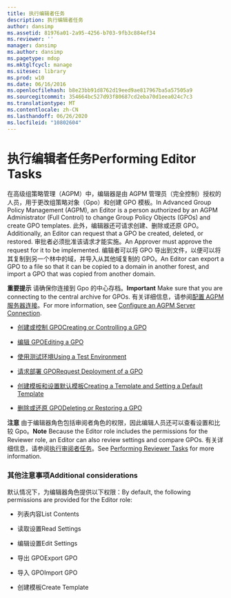 ```yaml
---
title: 执行编辑者任务
description: 执行编辑者任务
author: dansimp
ms.assetid: 81976a01-2a95-4256-b703-9fb3c884ef34
ms.reviewer: ''
manager: dansimp
ms.author: dansimp
ms.pagetype: mdop
ms.mktglfcycl: manage
ms.sitesec: library
ms.prod: w10
ms.date: 06/16/2016
ms.openlocfilehash: b8e23bb91d8762d19eed9ae817967ba5a57505a9
ms.sourcegitcommit: 354664bc527d93f80687cd2eba70d1eea024c7c3
ms.translationtype: MT
ms.contentlocale: zh-CN
ms.lasthandoff: 06/26/2020
ms.locfileid: "10802604"
---
```

# <span data-ttu-id="caf23-103">执行编辑者任务</span><span class="sxs-lookup"><span data-stu-id="caf23-103">Performing Editor Tasks</span></span>


<span data-ttu-id="caf23-104">在高级组策略管理（AGPM）中，编辑器是由 AGPM 管理员（完全控制）授权的人员，用于更改组策略对象（Gpo）和创建 GPO 模板。</span><span class="sxs-lookup"><span data-stu-id="caf23-104">In Advanced Group Policy Management (AGPM), an Editor is a person authorized by an AGPM Administrator (Full Control) to change Group Policy Objects (GPOs) and create GPO templates.</span></span> <span data-ttu-id="caf23-105">此外，编辑器还可请求创建、删除或还原 GPO。</span><span class="sxs-lookup"><span data-stu-id="caf23-105">Additionally, an Editor can request that a GPO be created, deleted, or restored.</span></span> <span data-ttu-id="caf23-106">审批者必须批准该请求才能实施。</span><span class="sxs-lookup"><span data-stu-id="caf23-106">An Approver must approve the request for it to be implemented.</span></span> <span data-ttu-id="caf23-107">编辑者可以将 GPO 导出到文件，以便可以将其复制到另一个林中的域，并导入从其他域复制的 GPO。</span><span class="sxs-lookup"><span data-stu-id="caf23-107">An Editor can export a GPO to a file so that it can be copied to a domain in another forest, and import a GPO that was copied from another domain.</span></span>

<span data-ttu-id="caf23-108">**重要提示** 请确保你连接到 Gpo 的中心存档。</span><span class="sxs-lookup"><span data-stu-id="caf23-108">**Important** Make sure that you are connecting to the central archive for GPOs.</span></span> <span data-ttu-id="caf23-109">有关详细信息，请参阅[配置 AGPM 服务器连接](configure-an-agpm-server-connection-agpm40.md)。</span><span class="sxs-lookup"><span data-stu-id="caf23-109">For more information, see [Configure an AGPM Server Connection](configure-an-agpm-server-connection-agpm40.md).</span></span>

 

-   [<span data-ttu-id="caf23-110">创建或控制 GPO</span><span class="sxs-lookup"><span data-stu-id="caf23-110">Creating or Controlling a GPO</span></span>](creating-or-controlling-a-gpo-agpm40-ed.md)

-   [<span data-ttu-id="caf23-111">编辑 GPO</span><span class="sxs-lookup"><span data-stu-id="caf23-111">Editing a GPO</span></span>](editing-a-gpo-agpm40.md)

-   [<span data-ttu-id="caf23-112">使用测试环境</span><span class="sxs-lookup"><span data-stu-id="caf23-112">Using a Test Environment</span></span>](using-a-test-environment.md)

-   [<span data-ttu-id="caf23-113">请求部署 GPO</span><span class="sxs-lookup"><span data-stu-id="caf23-113">Request Deployment of a GPO</span></span>](request-deployment-of-a-gpo-agpm40.md)

-   [<span data-ttu-id="caf23-114">创建模板和设置默认模板</span><span class="sxs-lookup"><span data-stu-id="caf23-114">Creating a Template and Setting a Default Template</span></span>](creating-a-template-and-setting-a-default-template-agpm40.md)

-   [<span data-ttu-id="caf23-115">删除或还原 GPO</span><span class="sxs-lookup"><span data-stu-id="caf23-115">Deleting or Restoring a GPO</span></span>](deleting-or-restoring-a-gpo-agpm40.md)

<span data-ttu-id="caf23-116">**注意** 由于编辑器角色包括审阅者角色的权限，因此编辑人员还可以查看设置和比较 Gpo。</span><span class="sxs-lookup"><span data-stu-id="caf23-116">**Note** Because the Editor role includes the permissions for the Reviewer role, an Editor can also review settings and compare GPOs.</span></span> <span data-ttu-id="caf23-117">有关详细信息，请参阅[执行审阅者任务](performing-reviewer-tasks-agpm40.md)。</span><span class="sxs-lookup"><span data-stu-id="caf23-117">See [Performing Reviewer Tasks](performing-reviewer-tasks-agpm40.md) for more information.</span></span>

 

### <span data-ttu-id="caf23-118">其他注意事项</span><span class="sxs-lookup"><span data-stu-id="caf23-118">Additional considerations</span></span>

<span data-ttu-id="caf23-119">默认情况下，为编辑器角色提供以下权限：</span><span class="sxs-lookup"><span data-stu-id="caf23-119">By default, the following permissions are provided for the Editor role:</span></span>

-   <span data-ttu-id="caf23-120">列表内容</span><span class="sxs-lookup"><span data-stu-id="caf23-120">List Contents</span></span>

-   <span data-ttu-id="caf23-121">读取设置</span><span class="sxs-lookup"><span data-stu-id="caf23-121">Read Settings</span></span>

-   <span data-ttu-id="caf23-122">编辑设置</span><span class="sxs-lookup"><span data-stu-id="caf23-122">Edit Settings</span></span>

-   <span data-ttu-id="caf23-123">导出 GPO</span><span class="sxs-lookup"><span data-stu-id="caf23-123">Export GPO</span></span>

-   <span data-ttu-id="caf23-124">导入 GPO</span><span class="sxs-lookup"><span data-stu-id="caf23-124">Import GPO</span></span>

-   <span data-ttu-id="caf23-125">创建模板</span><span class="sxs-lookup"><span data-stu-id="caf23-125">Create Template</span></span>

 

 





